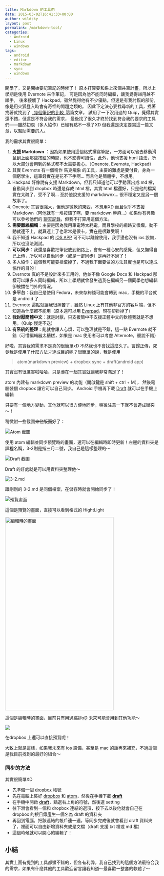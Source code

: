 ```yaml
---
title: Markdown 的工具們
date: 2015-03-02T16:41:33+00:00
author: wildsky
layout: post
permalink: /markdown-tool/
categories:
  - Android
  - Linux
  - windows
tags:
  - android
  - editor
  - markdown
  - sync
  - windows
---
```


開學了，又是開始要記筆記的時候了！
原本打算要和系上來個共筆計畫，所以上學期是使用 Evernote</a> 來作筆記，
可是因為他不能同時編輯，讓我覺得越用越不順手，
後來接觸了 Hackpad，雖然覺得他有不少優點，但還是有我討厭的部份，像是用火狐登入時會有奇怪的問題之類的。
因此下定決心要找尋新的工具，找著找著就找到了 _[幾個筆記的比較](http://www.hksilicon.com/kb/articles/417502/HackpadQuipOnenote)_這篇文章，
試用了一下沒用過的 Quip，覺得其實還不錯，但還是不符合我的需求，
最後找了很久才終於找到符合我的要求的工具們——雖然初衷（多人協作）已經有點不一樣了XD
但我還是決定要寫這一篇文章，以幫助需要的人。

我的需求其實很簡單：

1. **支援 Markdown** ：因為如果使用這個格式撰寫筆記，一方面可以省去移動滑鼠到上面那些按鈕的時間，也不影響可讀性，此外，他也支援 html 語法，所以大部分會用到的格式都不太需要擔心。（Onenote, Evernote, Hackpad）
  1. 其實 Evernote 有一個稱作 馬克飛象 的工具，主要的難處是要付費，身為一個窮學生，這筆錢實在是花不下手啊… 而且他是簡體字，不想用。
  2. Hackpad 好像說有支援 Markdown，但我只知道他可以手動匯出成 md 檔，自動同步到 dropbox 時還是存成 html 檔，其實 html 檔還好，只是他的檔案實在太醜了，受不了啊… 至於他說支援的 markdownx… 很不穩定又是另一個故事了。
  3. Onenote 其實很強大，但他是微軟的東西，不想用XD 而且似乎不支援 Markdown（阿他就有一堆按鈕了啊，要 markdown 幹麻…）如果你有興趣可以參考他們的 [聊天記錄](http://www.zhihu.com/question/21611821)，但我不打算用這個方法。
2. **需要離線編輯**：主要是因為我用筆電時太耗電，而且學校的網路又很爛，動不動就連不上，就算連上了也常常是很卡，實在是很難受啊！
  1. 我不知道 Hackpad 的 [iOS APP](https://itunes.apple.com/us/app/hackpad-for-ios/id789857184?ls=1&mt=8) 可不可以離線使用，我手邊也沒有 ios 設備，所以也沒法測試。
3. **可以同步**：我還是喜歡把筆記放到網路上，會有一種心安的感覺，但又懶得自己上傳，所以可以自動同步（或是一鍵同步）是再好不過了！
4. 多人協作：這個我可能要捨棄掉了，不過我下面要做的方法其實也是可以達成協作的目的！
  1. Evernote 真的不是設計來多工用的，他並不像 Google Docs 和 Hackpad 那樣可以讓多人同時編輯，所以上學期就曾發生過我在編輯另一個同學也想編輯卻被擋在門外的情況。
5. **多平台**：我自己是使用 Fedora，未來存夠錢可能會轉到 mac，手機的平台就是 android 了
  1. Evernote 這點就讓我很痛苦了，雖然 Linux 上有其他非官方的客戶端，但不知道為什麼都不能用（原本還可以用 [Everpad](https://github.com/nvbn/everpad)，現在卻掛掉了）
6. **我討厭簡體中文**：就是討厭，只支援簡中不支援正體中文的軟體我就是不想用。（Quip 慢走不送）
7. **有系統的整理**：亂就會讓人心煩，可以整理就是不錯，這一點 Evernote 就不錯（可惜編輯器太糟糕，如果是 mac 使用者可以考慮 Alternote，聽說不錯）

好啦，其實我的需求不是真的很簡單xD 不然我也不會找這麼久了。言歸正傳，究竟我是使用了什麼方法才達成目的呢？很簡單的說，我是使用

> atom(markdown preview) + dropbox sync + draft(android app)

其實沒有很厲害啦哈哈，只是湊在一起其實就讓我非常滿足了！

atom 內建有 markdown preview 的功能（開啟鍵是 shift + ctrl + M），
然後電腦裝個 dropbox 讓它可以自己同步。
Android 手機再下載 [Draft](https://play.google.com/store/apps/details?id=com.mvilla.draft)
就可以在手機上編輯

只要有一個地方變動，其他就可以很方便地同步，稍微注意一下就不會造成衝突～！

稍微附一些截圖<del>來佔版面</del>好了：

![Atom 截圖](http://wildsky.cc/blog-images/2015/03/2015-03-02-161225-的螢幕擷圖-1024x576.png)

使用 atom 編輯並同步預覽時的畫面，還可以在編輯時即時更新！左邊的資料夾是課程名稱，3-2則是指三月二號，我自己是這樣整理的～

![Draft 截圖](https://s3.amazonaws.com/pushbullet-uploads/ujEuDWG4uzI-Yh5vrRU68aDgrESbMaXzz9I0pG6sQ9Dm/Screenshot_2015-03-02-16-16-16.png)

Draft 的好處就是可以用資料夾整理他～

![3-2.md](https://s3.amazonaws.com/pushbullet-uploads/ujEuDWG4uzI-vhk053TUZd1YesUmVqkHYpRpJLm3IOJO/Screenshot_2015-03-02-16-16-24.png)

跟剛剛的 3-2.md 是同個檔案，在儲存時就會開始同步了！

![預覽畫面](https://s3.amazonaws.com/pushbullet-uploads/ujEuDWG4uzI-suAwlRxhzomXnCUwVRUaKta5kkTqt2My/Screenshot_2015-03-02-16-18-43.png)

這個是預覽的畫面，直接可以看到格式的 HightLight

<img class="" src="https://s3.amazonaws.com/pushbullet-uploads/ujEuDWG4uzI-uvRRHr5jRhb5xU3LsHrg9TVoVpufiq2E/Screenshot_2015-03-02-16-22-03.png" alt="編輯時的畫面" width="355" height="631" />

這個是編輯時的畫面，目前只有用過縮排xD 未來可能會用到其他功能～

<img src="http://wildsky.cc/blog-images/2015/03/2015-03-02-162609-的螢幕擷圖-1024x580.png"/>

在dropbox 上還可以直接預覽呢！

大致上就是這樣，如果我未來有 ios 設備，甚至是 mac 的話再來補充，不過這個是我目前找到的最好的組合～

### 同步的方法

其實很簡單XD

- 先準備一個 <a href="https://www.dropbox.com/home">dropbox</a> 帳號
- 先在電腦上裝好 <a href="https://www.dropbox.com/install">dropbox</a> 和 <a href="https://atom.io/">atom</a>，然後在手機下載 <a href="https://play.google.com/store/apps/details?id=com.mvilla.draft"><strong>draft</strong></a>
- 在手機中開啟 <a href="https://play.google.com/store/apps/details?id=com.mvilla.draft"><strong>draft</strong></a>，點選右上角的符號，然後選 setting
- 往下滑會看到一個和 dropbox 連結的選項，按下去以後他就會自己在 dropbox 的根目錄產生一個名為 draft 的資料夾
- 再回到電腦，把該連結的帳戶連一連，等同步完成後就會看到 draft 資料夾了，裡面可以自由新增資料夾或是文檔（draft 支援 txt 檔或 md 檔）
- 這個時候就可以開心的編輯了！

## 小結

其實上面有提到的工具都蠻不錯的，但各有利弊，我自己找到的這個方法最符合我的需求，如果有什麼其他的工具歡迎留言讓我知道～最喜歡一整套的軟體了～
